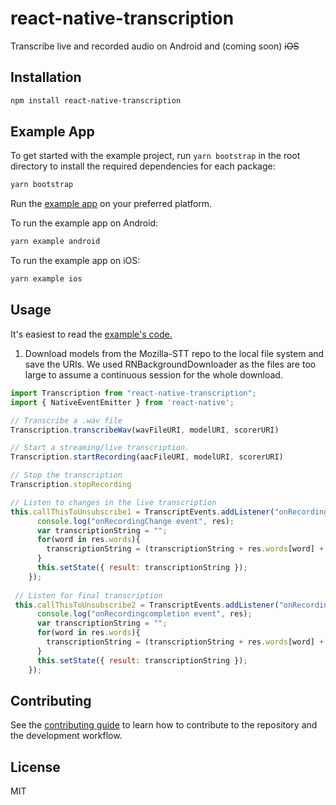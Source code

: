 # react-native-transcription

Transcribe live and recorded audio on Android and (coming soon) ~~iOS~~

## Installation

```sh
npm install react-native-transcription
```
## Example App

To get started with the example project, run `yarn bootstrap` in the root directory to install the required dependencies for each package:

```sh
yarn bootstrap
```

Run the [example app](/example/) on your preferred platform.

To run the example app on Android:

```sh
yarn example android
```

To run the example app on iOS:

```sh
yarn example ios
```

## Usage

It's easiest to read the [example's code.](https://github.com/zaptrem/react-native-transcription/blob/master/example/src/App.js)

1. Download models from the Mozilla-STT repo to the local file system and save the URIs. We used RNBackgroundDownloader as the files are too large to assume a continuous session for the whole download.


```js
import Transcription from "react-native-transcription";
import { NativeEventEmitter } from 'react-native';

// Transcribe a .wav file
Transcription.transcribeWav(wavFileURI, modelURI, scorerURI)

// Start a streaming/live transcription.
Transcription.startRecording(aacFileURI, modelURI, scorerURI)

// Stop the transcription
Transcription.stopRecording

// Listen to changes in the live transcription
this.callThisToUnsubscribe1 = TranscriptEvents.addListener("onRecordingChange", res => {
      console.log("onRecordingChange event", res);
      var transcriptionString = "";
      for(word in res.words){
        transcriptionString = (transcriptionString + res.words[word] + " ");
      }
      this.setState({ result: transcriptionString });
    });
 
 // Listen for final transcription
 this.callThisToUnsubscribe2 = TranscriptEvents.addListener("onRecordingCompletion", res => {
      console.log("onRecordingcompletion event", res);
      var transcriptionString = "";
      for(word in res.words){
        transcriptionString = (transcriptionString + res.words[word] + " ");
      }
      this.setState({ result: transcriptionString });
    });


```

## Contributing

See the [contributing guide](CONTRIBUTING.md) to learn how to contribute to the repository and the development workflow.

## License

MIT
